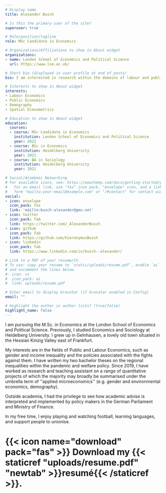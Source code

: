 ```yaml
---
# Display name
title: Alexander Busch

# Is this the primary user of the site?
superuser: true

# Role/position/tagline
role: MSc Candidate in Economics

# Organizations/Affiliations to show in About widget
organizations:
- name: London School of Economics and Political Science
  url: https://www.lse.ac.uk/

# Short bio (displayed in user profile at end of posts)
bio: I am interested in research within the domains of labour and public economics, as well as demography and spatial econometrics. 

# Interests to show in About widget
interests:
- Labour Economics
- Public Economics
- Demography
- Spatial Econometrics

# Education to show in About widget
education:
  courses:
  - course: MSc Candidate in Economics
    institution: London School of Economics and Political Science
    year: 2021
  - course: BSc in Economics
    institution: Heidelberg University
    year: 2021
  - course: BA in Sociology
    institution: Heidelberg University
    year: 2021

# Social/Academic Networking
# For available icons, see: https://wowchemy.com/docs/getting-started/page-builder/#icons
#   For an email link, use "fas" icon pack, "envelope" icon, and a link in the
#   form "mailto:your-email@example.com" or "/#contact" for contact widget.
social:
- icon: envelope
  icon_pack: fas
  link: 'mailto:busch-alexander@gmx.net'
- icon: twitter
  icon_pack: fab
  link: https://twitter.com/_AlexanderBusch
- icon: github
  icon_pack: fab
  link: https://github.com/hieronymusBusch
- icon: linkedin
  icon_pack: fab
  link: https://www.linkedin.com/in/busch--alexander/

# Link to a PDF of your resume/CV.
# To use: copy your resume to `static/uploads/resume.pdf`, enable `ai` icons in `params.toml`,
# and uncomment the lines below.
#- icon: cv
#  icon_pack: ai
#  link: uploads/resume.pdf

# Enter email to display Gravatar (if Gravatar enabled in Config)
email: ""

# Highlight the author in author lists? (true/false)
highlight_name: false
---
```


I am pursuing the M.Sc. in Economics at the London School of Economics and Political Science. Previously, I studied Economics and Sociology at Heidelberg University. I grew up in Gelnhausen, a lovely old town situated in the Hessian Kinzig Valley east of Frankfurt. 

My interests are in the fields of Public and Labour Economics, such as gender and income inequality and the policies associated with the fights against them. I have written my two bachelor theses on the regional inequalities within the pandemic and welfare policy. Since 2019, I have worked as research and teaching assistant on a range of quantitative projects of which the majority may broadly be summarised under the umbrella term of ''applied microeconomics'' (e.g. gender and environmental economics, demography). 

Outside academia, I had the privilege to see how academic advise is interpreted and implemented by policy makers in the German Parliament and Ministry of Finance. 

In my free time, I enjoy playing and watching football, learning languages, and support people to unionise. 

# {{< icon name="download" pack="fas" >}} Download my {{< staticref "uploads/resume.pdf" "newtab" >}}resumé{{< /staticref >}}.
